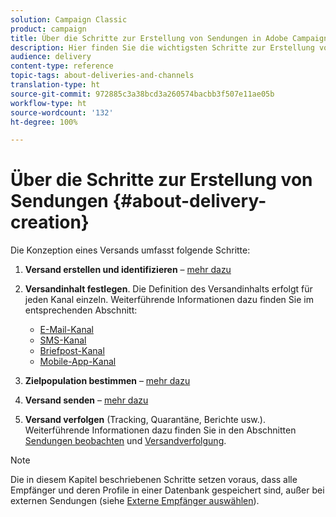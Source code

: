 ```yaml
---
solution: Campaign Classic
product: campaign
title: Über die Schritte zur Erstellung von Sendungen in Adobe Campaign Classic
description: Hier finden Sie die wichtigsten Schritte zur Erstellung von Sendungen in Adobe Campaign Classic.
audience: delivery
content-type: reference
topic-tags: about-deliveries-and-channels
translation-type: ht
source-git-commit: 972885c3a38bcd3a260574bacbb3f507e11ae05b
workflow-type: ht
source-wordcount: '132'
ht-degree: 100%

---
```



# Über die Schritte zur Erstellung von Sendungen {#about-delivery-creation}

Die Konzeption eines Versands umfasst folgende Schritte:

1. **Versand erstellen und identifizieren** – [mehr dazu](../../delivery/using/steps-create-and-identify-the-delivery.md)

1. **Versandinhalt festlegen**. Die Definition des Versandinhalts erfolgt für jeden Kanal einzeln. Weiterführende Informationen dazu finden Sie im entsprechenden Abschnitt:

   * [E-Mail-Kanal](../../delivery/using/defining-the-email-content.md)
   * [SMS-Kanal](../../delivery/using/sms-channel.md#defining-the-sms-content)
   * [Briefpost-Kanal](../../delivery/using/defining-the-direct-mail-content.md)
   * [Mobile-App-Kanal](../../delivery/using/about-mobile-app-channel.md)

1. **Zielpopulation bestimmen** – [mehr dazu](../../delivery/using/steps-defining-the-target-population.md)

1. **Versand senden** – [mehr dazu](../../delivery/using/steps-sending-the-delivery.md)

1. **Versand verfolgen** (Tracking, Quarantäne, Berichte usw.). Weiterführende Informationen dazu finden Sie in den Abschnitten [Sendungen beobachten](../../delivery/using/monitoring-a-delivery.md) und [Versandverfolgung](../../delivery/using/about-message-tracking.md).

>[!NOTE]
>
>Die in diesem Kapitel beschriebenen Schritte setzen voraus, dass alle Empfänger und deren Profile in einer Datenbank gespeichert sind, außer bei externen Sendungen (siehe [Externe Empfänger auswählen](../../delivery/using/steps-defining-the-target-population.md#selecting-external-recipients)).
